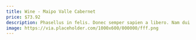 ```yaml
---
title: Wine - Maipo Valle Cabernet
price: $73.92
description: Phasellus in felis. Donec semper sapien a libero. Nam dui.
image: https://via.placeholder.com/1000x600/000000/fff.png
---
```

